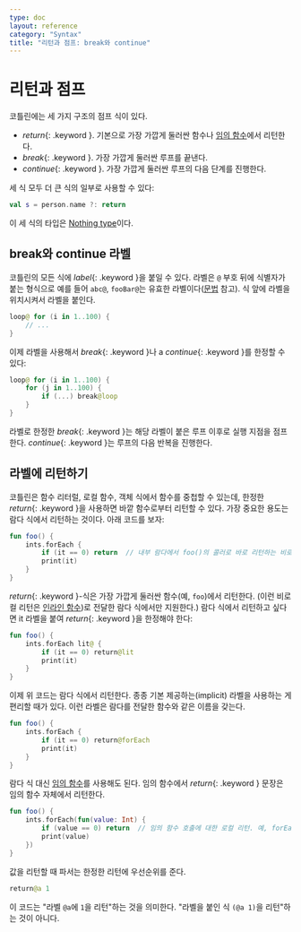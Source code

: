 ```yaml
---
type: doc
layout: reference
category: "Syntax"
title: "리턴과 점프: break와 continue"
---
```


# 리턴과 점프

코틀린에는 세 가지 구조의 점프 식이 있다.

* *return*{: .keyword }. 기본으로 가장 가깝게 둘러싼 함수나 [임의 함수](lambdas.html#anonymous-functions)에서 리턴한다.
* *break*{: .keyword }. 가장 가깝게 둘러싼 루프를 끝낸다.
* *continue*{: .keyword }. 가장 가깝게 둘러싼 루프의 다음 단계를 진행한다.

세 식 모두 더 큰 식의 일부로 사용할 수 있다:

``` kotlin
val s = person.name ?: return
```

이 세 식의 타입은 [Nothing type](exceptions.html#the-nothing-type)이다.

## break와 continue 라벨

코틀린의 모든 식에 *label*{: .keyword }을 붙일 수 있다.
라벨은 `@` 부호 뒤에 식별자가 붙는 형식으로 예를 들어 `abc@`, `fooBar@`는 유효한 라벨이다([문법](grammar.html#labelReference) 참고).
식 앞에 라벨을 위치시켜서 라벨을 붙인다.

``` kotlin
loop@ for (i in 1..100) {
    // ...
}
```

이제 라벨을 사용해서 *break*{: .keyword }나 a *continue*{: .keyword }를 한정할 수 있다:

``` kotlin
loop@ for (i in 1..100) {
    for (j in 1..100) {
        if (...) break@loop
    }
}
```

라벨로 한정한 *break*{: .keyword }는 해당 라벨이 붙은 루프 이후로 실행 지점을 점프한다.
*continue*{: .keyword }는 루프의 다음 반복을 진행한다.


## 라벨에 리턴하기

코틀린은 함수 리터럴, 로컬 함수, 객체 식에서 함수를 중첩할 수 있는데,
한정한 *return*{: .keyword }을 사용하면 바깥 함수로부터 리턴할 수 있다.
가장 중요한 용도는 람다 식에서 리턴하는 것이다. 아래 코드를 보자:

``` kotlin
fun foo() {
    ints.forEach {
        if (it == 0) return  // 내부 람다에서 foo()의 콜러로 바로 리턴하는 비로컬 리턴 
        print(it)
    }
}
```

*return*{: .keyword }-식은 가장 가깝게 둘러싼 함수(예, `foo`)에서 리턴한다.
(이런 비로컬 리턴은 [인라인 함수](inline-functions.html))로 전달한 람다 식에서만 지원한다.)
람다 식에서 리턴하고 싶다면 it 라벨을 붙여 *return*{: .keyword }을 한정해야 한다:

``` kotlin
fun foo() {
    ints.forEach lit@ {
        if (it == 0) return@lit
        print(it)
    }
}
```

이제 위 코드는 람다 식에서 리턴한다. 종종 기본 제공하는(implicit) 라벨을 사용하는 게 편리할 때가 있다.
이런 라벨은 람다를 전달한 함수와 같은 이름을 갖는다. 

``` kotlin
fun foo() {
    ints.forEach {
        if (it == 0) return@forEach
        print(it)
    }
}
```

람다 식 대신 [임의 함수](lambdas.html#anonymous-functions)를 사용해도 된다.
임의 함수에서 *return*{: .keyword } 문장은 임의 함수 자체에서 리턴한다.

``` kotlin
fun foo() {
    ints.forEach(fun(value: Int) {
        if (value == 0) return  // 임의 함수 호출에 대한 로컬 리턴. 예, forEach 루프로 리턴
        print(value)
    })
}
```

값을 리턴할 때 파서는 한정한 리턴에 우선순위를 준다.

``` kotlin
return@a 1
```

이 코드는 "라벨 `@a`에 `1`을 리턴"하는 것을 의미한다. "라벨을 붙인 식 `(@a 1)`을 리턴"하는 것이 아니다.
